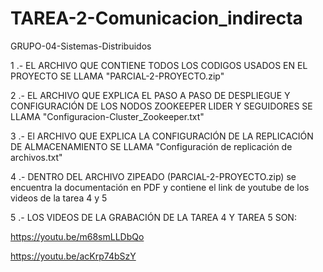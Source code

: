 # TAREA-2-Comunicacion_indirecta
GRUPO-04-Sistemas-Distribuidos

1 .- EL ARCHIVO QUE CONTIENE TODOS LOS CODIGOS USADOS EN EL PROYECTO SE LLAMA "PARCIAL-2-PROYECTO.zip"

2 .- EL ARCHIVO QUE EXPLICA EL PASO A PASO DE DESPLIEGUE Y CONFIGURACIÓN DE LOS NODOS ZOOKEEPER LIDER Y SEGUIDORES SE LLAMA "Configuracion-Cluster_Zookeeper.txt"

3 .- El ARCHIVO QUE EXPLICA LA CONFIGURACIÓN DE LA REPLICACIÓN DE ALMACENAMIENTO SE LLAMA "Configuración de replicación de archivos.txt"

4 .- DENTRO DEL ARCHIVO ZIPEADO (PARCIAL-2-PROYECTO.zip) se encuentra la documentación en PDF y contiene el link de youtube de los videos de la tarea 4 y 5

5 .- LOS VIDEOS DE LA GRABACIÓN DE LA TAREA 4 Y TAREA 5 SON:

https://youtu.be/m68smLLDbQo

https://youtu.be/acKrp74bSzY



